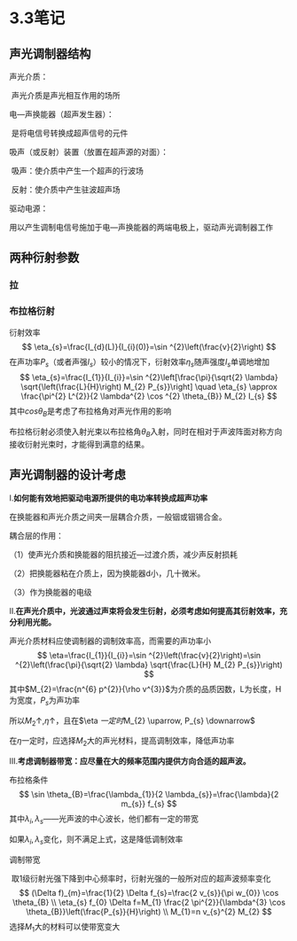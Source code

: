 # 3.3笔记

## 声光调制器结构

声光介质：

​	声光介质是声光相互作用的场所

电—声换能器（超声发生器）：

​	是将电信号转换成超声信号的元件

吸声（或反射）装置（放置在超声源的对面）：

​	吸声：使介质中产生一个超声的行波场

​	反射：使介质中产生驻波超声场

驱动电源：

​	用以产生调制电信号施加于电—声换能器的两端电极上，驱动声光调制器工作

## 两种衍射参数

### 拉



### 布拉格衍射

衍射效率
$$
\eta_{s}=\frac{I_{d}(L)}{I_{i}(0)}=\sin ^{2}\left(\frac{v}{2}\right)
$$
在声功率$P_s$（或者声强$I_s$）较小的情况下，衍射效率$\eta_s$随声强度$I_s$单调地增加
$$
\eta_{s}=\frac{I_{1}}{I_{i}}=\sin ^{2}\left[\frac{\pi}{\sqrt{2} \lambda} \sqrt{\left(\frac{L}{H}\right) M_{2} P_{s}}\right] \quad \eta_{s} \approx \frac{\pi^{2} L^{2}}{2 \lambda^{2} \cos ^{2} \theta_{B}} M_{2} I_{s}
$$
其中$cos\theta_B$是考虑了布拉格角对声光作用的影响

布拉格衍射必须使入射光束以布拉格角$\theta_B$入射，同时在相对于声波阵面对称方向接收衍射光束时，才能得到满意的结果。

## 声光调制器的设计考虑

I.**如何能有效地把驱动电源所提供的电功率转换成超声功率**

 在换能器和声光介质之间夹一层耦合介质，一般铟或铟锡合金。

耦合层的作用：

（1）使声光介质和换能器的阻抗接近—过渡介质，减少声反射损耗

（2）把换能器粘在介质上，因为换能器d小，几十微米。

（3）作为换能器的电级

II.**在声光介质中，光波通过声束将会发生衍射，必须考虑如何提高其衍射效率，充分利用光能。**

声光介质材料应使调制器的调制效率高，而需要的声功率小
$$
\eta=\frac{I_{1}}{I_{i}}=\sin ^{2}\left(\frac{v}{2}\right)=\sin ^{2}\left(\frac{\pi}{\sqrt{2} \lambda} \sqrt{\frac{L}{H} M_{2} P_{s}}\right)
$$
其中$M_{2}=\frac{n^{6} p^{2}}{\rho v^{3}}$为介质的品质因数，L为长度，H为宽度，$P_s$为声功率

所以$M_{2} \uparrow, \eta \uparrow$，且在$\eta $一定时$M_{2} \uparrow, P_{s} \downarrow$

在$\eta$一定时，应选择$M_2$大的声光材料，提高调制效率，降低声功率

III.**考虑调制器带宽：应尽量在大的频率范围内提供方向合适的超声波。**

布拉格条件
$$
\sin \theta_{B}=\frac{\lambda_{1}}{2 \lambda_{s}}=\frac{\lambda}{2 m_{s}} f_{s}
$$
其中$\lambda_i,\lambda_s$——光声波的中心波长，他们都有一定的带宽

如果$\lambda_i,\lambda_s$变化，则不满足上式，这是降低调制效率

调制带宽

​	取1级衍射光强下降到中心频率时，衍射光强的一般所对应的超声波频率变化
$$
(\Delta f)_{m}=\frac{1}{2} \Delta f_{s}=\frac{2 v_{s}}{\pi w_{0}} \cos \theta_{B}
\\
\eta_{s} f_{0} \Delta f=M_{1} \frac{2 \pi^{2}}{\lambda^{3} \cos \theta_{B}}\left(\frac{P_{s}}{H}\right)
\\
M_{1}=n v_{s}^{2} M_{2}
$$
选择$M_1$大的材料可以使带宽变大